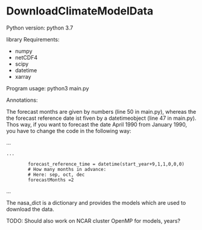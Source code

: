 # DownloadClimateModelData
Python version: python 3.7

library Requirements:
 - numpy
 - netCDF4
 - scipy
 - datetime
 - xarray


Program usage: python3 main.py

Annotations: 

The forecast months are given by numbers (line 50 in main.py), whereas the the forecast reference date ist fiven by a datetimeobject (line 47 in main.py).  Thos way, if you want to forecast the date April 1990 from January 1990, you have to change the code in the following way:

...

    ...
    
            forecast_reference_time = datetime(start_year+9,1,1,0,0,0)
            # How many months in advance: 
            # Here: sep, oct, dec
            forecastMonths =2
            
...


The nasa_dict is a dictionary and provides the models which are used to download the data.

TODO:
Should also work on NCAR cluster
OpenMP for models, years?
